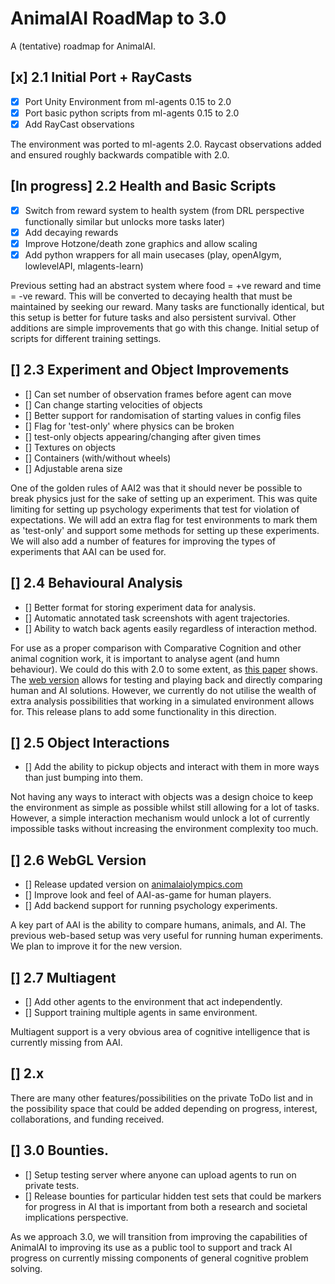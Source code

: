 # AnimalAI RoadMap to 3.0

A (tentative) roadmap for AnimalAI.

## [x] 2.1 Initial Port + RayCasts

- [x] Port Unity Environment from ml-agents 0.15 to 2.0
- [x] Port basic python scripts from ml-agents 0.15 to 2.0
- [x] Add RayCast observations

The environment was ported to ml-agents 2.0. Raycast observations added and ensured roughly backwards compatible with 2.0.

## [In progress] 2.2 Health and Basic Scripts

- [x] Switch from reward system to health system (from DRL perspective functionally similar but unlocks more tasks later)
- [x] Add decaying rewards
- [x] Improve Hotzone/death zone graphics and allow scaling
- [x] Add python wrappers for all main usecases (play, openAIgym, lowlevelAPI, mlagents-learn)

Previous setting had an abstract system where food = +ve reward and time = -ve reward. This will be converted to decaying health that must be maintained by seeking our reward. Many tasks are functionally identical, but this setup is better for future tasks and also persistent survival. Other additions are simple improvements that go with this change. Initial setup of scripts for different training settings.

## [] 2.3 Experiment and Object Improvements

- [] Can set number of observation frames before agent can move
- [] Can change starting velocities of objects
- [] Better support for randomisation of starting values in config files
- [] Flag for 'test-only' where physics can be broken
- [] test-only objects appearing/changing after given times
- [] Textures on objects
- [] Containers (with/without wheels)
- [] Adjustable arena size

One of the golden rules of AAI2 was that it should never be possible to break physics just for the sake of setting up an experiment. This was quite limiting for setting up psychology experiments that test for violation of expectations. We will add an extra flag for test environments to mark them as 'test-only' and support some methods for setting up these experiments. We will also add a number of features for improving the types of experiments that AAI can be used for.

## [] 2.4 Behavioural Analysis

- [] Better format for storing experiment data for analysis.
- [] Automatic annotated task screenshots with agent trajectories.
- [] Ability to watch back agents easily regardless of interaction method.

For use as a proper comparison with Comparative Cognition and other animal cognition work, it is important to analyse agent (and humn behaviour). We could do this with 2.0 to some extent, as [this paper](https://psyarxiv.com/me3xy) shows. The [web version](http://animalaiolympics.com/AAI/) allows for testing and playing back and directly comparing human and AI solutions. However, we currently do not utilise the wealth of extra analysis possibilities that working in a simulated environment allows for. This release plans to add some functionality in this direction.

## [] 2.5 Object Interactions

- [] Add the ability to pickup objects and interact with them in more ways than just bumping into them.

Not having any ways to interact with objects was a design choice to keep the environment as simple as possible whilst still allowing for a lot of tasks. However, a simple interaction mechanism would unlock a lot of currently impossible tasks without increasing the environment complexity too much.

## [] 2.6 WebGL Version

- [] Release updated version on [animalaiolympics.com](http://animalaiolympics.com/AAI/)
- [] Improve look and feel of AAI-as-game for human players.
- [] Add backend support for running psychology experiments.

A key part of AAI is the ability to compare humans, animals, and AI. The previous web-based setup was very useful for running human experiments. We plan to improve it for the new version.

## [] 2.7 Multiagent

- [] Add other agents to the environment that act independently.
- [] Support training multiple agents in same environment.

Multiagent support is a very obvious area of cognitive intelligence that is currently missing from AAI. 

## [] 2.x

There are many other features/possibilities on the private ToDo list and in the possibility space that could be added depending on progress, interest, collaborations, and funding received.

## [] 3.0 Bounties.

- [] Setup testing server where anyone can upload agents to run on private tests.
- [] Release bounties for particular hidden test sets that could be markers for progress in AI that is important from both a research and societal implications perspective. 

As we approach 3.0, we will transition from improving the capabilities of AnimalAI to improving its use as a public tool to support and track AI progress on currently missing components of general cognitive problem solving. 

